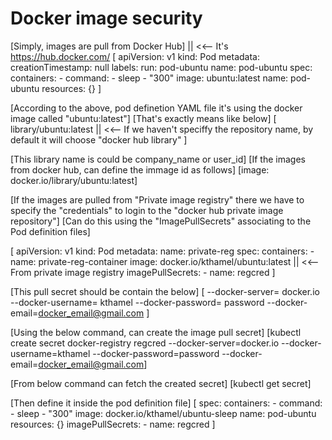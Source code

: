 # Docker image security
[Simply, images are pull from Docker Hub] || <<-- It's https://hub.docker.com/
[
    apiVersion: v1
    kind: Pod
    metadata:
    creationTimestamp: null
    labels:
        run: pod-ubuntu
    name: pod-ubuntu
    spec:
    containers:
    - command:
        - sleep
        - "300"
        image: ubuntu:latest
        name: pod-ubuntu
        resources: {}
]

[According to the above, pod definetion YAML file it's using the docker image called "ubuntu:latest"]
[That's exactly means like below]
[
    library/ubuntu:latest || <<-- If we haven't speciffy the repository name, by default it will choose "docker hub library"
]

[This library name is could be company_name or user_id]
[If the images from docker hub, can define the immage id as follows]
[image: docker.io/library/ubuntu:latest]

[If the images are pulled from "Private image registry" there we have to specify the "credentials" to login to the "docker hub private image repository"]
[Can do this using the "ImagePullSecrets" associating to the Pod definition files]

[
    apiVersion: v1
    kind: Pod
    metadata:
    name: private-reg
    spec:
    containers:
    - name: private-reg-container
        image: docker.io/kthamel/ubuntu:latest || <<-- From private image registry
    imagePullSecrets:
    - name: regcred
]

[This pull secret should be contain the below]
[
    --docker-server= docker.io
    --docker-username= kthamel
    --docker-password= password
    --docker-email=docker_email@gmail.com
]

[Using the below command, can create the image pull secret]
[kubectl create secret docker-registry regcred --docker-server=docker.io --docker-username=kthamel --docker-password=password --docker-email=docker_email@gmail.com]

[From below command can fetch the created secret]
[kubectl get secret]

[Then define it inside the pod definition file]
[
    spec:
    containers:
    - command:
        - sleep
        - "300"
        image: docker.io/kthamel/ubuntu-sleep
        name: pod-ubuntu
        resources: {}
    imagePullSecrets:
        - name: regcred
]